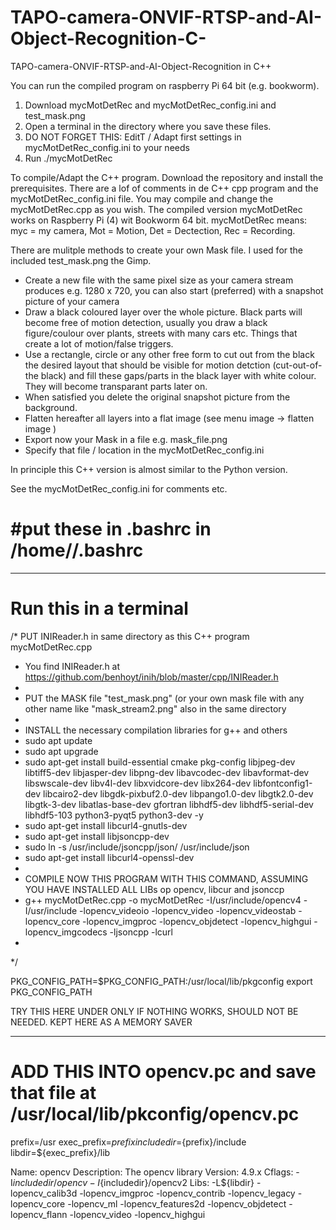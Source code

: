 # TAPO-camera-ONVIF-RTSP-and-AI-Object-Recognition-C-
TAPO-camera-ONVIF-RTSP-and-AI-Object-Recognition in C++


You can run the compiled program on raspberry Pi 64 bit (e.g. bookworm).
1. Download mycMotDetRec and mycMotDetRec_config.ini and test_mask.png 
2. Open a terminal in the directory where you save these files.
3. DO NOT FORGET THIS: EditT / Adapt first settings in mycMotDetRec_config.ini to your needs
4. Run ./mycMotDetRec 

To compile/Adapt the C++ program.
Download the repository and install the prerequisites.
There are a lof of comments in de C++ cpp program and the mycMotDetRec_config.ini file.
You may compile and change the mycMotDetRec.cpp as you wish.
The compiled version mycMotDetRec works on Raspberry Pi (4) wit Bookworm 64 bit.
mycMotDetRec means: myc = my camera, Mot = Motion, Det = Dectection, Rec = Recording.

There are mulitple methods to create your own Mask file.
I used for the included test_mask.png the Gimp.
- Create a new file with the same pixel size as your camera stream produces e.g. 1280 x 720, you can also start (preferred) with a snapshot picture of your camera
- Draw a black coloured layer over the whole picture. Black parts will become  free of motion detection, usually you draw a black figure/coulour over plants, streets with many cars etc. Things that create a lot of motion/false triggers.
- Use a rectangle, circle or any other free form to cut out from the black the desired layout that should be visible for motion detction (cut-out-of-the black) and fill these gaps/parts in the black layer with white colour. They will become  transparant parts later on.
- When satisfied you delete the original snapshot picture from the background.
- Flatten hereafter all layers into a flat image (see menu image -> flatten image )
- Export now your Mask in a file e.g. mask_file.png 
- Specify that file / location in the mycMotDetRec_config.ini 

In principle this C++ version is almost similar to the Python version.

See the mycMotDetRec_config.ini for comments etc.

#put these in .bashrc in /home/<user>/.bashrc
=============================================


------------------------
Run this in a terminal
=======================
/* PUT INIReader.h in same directory as this C++ program mycMotDetRec.cpp
 * You find INIReader.h at https://github.com/benhoyt/inih/blob/master/cpp/INIReader.h
 * 
 * PUT the MASK file "test_mask.png" (or your own mask file with any other name like "mask_stream2.png" also in the same directory
 * 
 * INSTALL the necessary compilation libraries for g++ and others
 * sudo apt update
 * sudo apt upgrade
 * sudo apt-get install build-essential cmake pkg-config libjpeg-dev libtiff5-dev libjasper-dev libpng-dev libavcodec-dev libavformat-dev libswscale-dev libv4l-dev libxvidcore-dev libx264-dev libfontconfig1-dev libcairo2-dev libgdk-pixbuf2.0-dev libpango1.0-dev libgtk2.0-dev libgtk-3-dev libatlas-base-dev gfortran libhdf5-dev libhdf5-serial-dev libhdf5-103 python3-pyqt5 python3-dev -y
 * sudo apt-get install libcurl4-gnutls-dev
 * sudo apt-get install libjsoncpp-dev
 * sudo ln -s /usr/include/jsoncpp/json/ /usr/include/json
 * sudo apt-get install libcurl4-openssl-dev
 * 
 * COMPILE NOW THIS PROGRAM WITH THIS COMMAND, ASSUMING YOU HAVE INSTALLED ALL LIBs op opencv, libcur and jsonccp
 * g++  mycMotDetRec.cpp -o mycMotDetRec   -I/usr/include/opencv4 -I/usr/include -lopencv_videoio -lopencv_video -lopencv_videostab -lopencv_core -lopencv_imgproc -lopencv_objdetect -lopencv_highgui -lopencv_imgcodecs -ljsoncpp  -lcurl
 *
*/


PKG_CONFIG_PATH=$PKG_CONFIG_PATH:/usr/local/lib/pkgconfig
export PKG_CONFIG_PATH



TRY THIS HERE UNDER ONLY IF NOTHING WORKS, SHOULD NOT BE NEEDED. KEPT HERE AS A MEMORY SAVER

--------------------------
ADD THIS INTO opencv.pc and save that file at /usr/local/lib/pkconfig/opencv.pc
==========================
prefix=/usr
exec_prefix=${prefix}
includedir=${prefix}/include
libdir=${exec_prefix}/lib

Name: opencv
Description: The opencv library
Version: 4.9.x
Cflags: -I${includedir}/opencv -I${includedir}/opencv2
Libs: -L${libdir} -lopencv_calib3d -lopencv_imgproc -lopencv_contrib -lopencv_legacy -lopencv_core -lopencv_ml -lopencv_features2d -lopencv_objdetect -lopencv_flann -lopencv_video -lopencv_highgui
